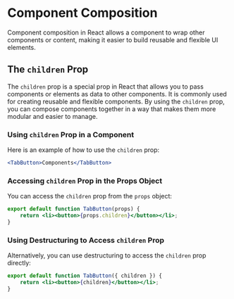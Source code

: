 # Component Composition

Component composition in React allows a component to wrap other components or content, making it easier to build reusable and flexible UI elements.

## The `children` Prop

The `children` prop is a special prop in React that allows you to pass components or elements as data to other components. It is commonly used for creating reusable and flexible components. By using the `children` prop, you can compose components together in a way that makes them more modular and easier to manage.

### Using `children` Prop in a Component

Here is an example of how to use the `children` prop:

```jsx
<TabButton>Components</TabButton>
```

### Accessing `children` Prop in the Props Object

You can access the `children` prop from the `props` object:

```jsx
export default function TabButton(props) {
    return <li><button>{props.children}</button></li>;
}
```

### Using Destructuring to Access `children` Prop

Alternatively, you can use destructuring to access the `children` prop directly:

```jsx
export default function TabButton({ children }) {
    return <li><button>{children}</button></li>;
}
```